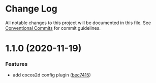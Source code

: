 # Change Log

All notable changes to this project will be documented in this file.
See [Conventional Commits](https://conventionalcommits.org) for commit guidelines.

# 1.1.0 (2020-11-19)


### Features

* add cocos2d config plugin ([bec7415](https://github.com/efoxTeam/emp/commit/bec741597becd479ca42d37836770d899f816d3d))
